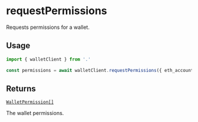 # requestPermissions

Requests permissions for a wallet.

## Usage

```ts
import { walletClient } from '.'
 
const permissions = await walletClient.requestPermissions({ eth_accounts: {} }) // [!code focus:99]
```

## Returns

[`WalletPermission[]`](/docs/glossary/types#TODO)

The wallet permissions.



